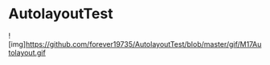 # AutolayoutTest
![img]https://github.com/forever19735/AutolayoutTest/blob/master/gif/M17Autolayout.gif
